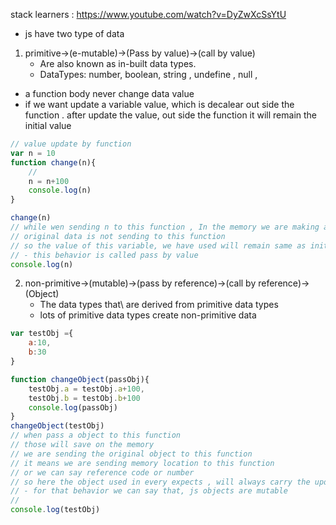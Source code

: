 stack learners : https://www.youtube.com/watch?v=DyZwXcSsYtU
- js have two type of data

1. primitive->(e-mutable)->(Pass by value)->(call by value)
    -  Are also known as in-built data types. 
    - DataTypes:  number, boolean, string , undefine , null ,
- a function body never change data value
- if we want update a variable value, which is decalear out side the function . after update the value, out side the function it will remain the initial value
```js
// value update by function
var n = 10
function change(n){
    //
    n = n+100
    console.log(n)
}

change(n)
// while wen sending n to this function , In the memory we are making a clone of n
// original data is not sending to this function
// so the value of this variable, we have used will remain same as initial 
// - this behavior is called pass by value
console.log(n)
```

2. non-primitive->(mutable)->(pass by reference)->(call by reference)->(Object)
    -  The data types that\ are derived from primitive data types 
    -  lots of primitive data types create non-primitive data
```js
var testObj ={
    a:10,
    b:30
}

function changeObject(passObj){
    testObj.a = testObj.a+100,
    testObj.b = testObj.b+100 
    console.log(passObj)
}
changeObject(testObj)
// when pass a object to this function
// those will save on the memory
// we are sending the original object to this function
// it means we are sending memory location to this function 
// or we can say reference code or number 
// so here the object used in every expects , will always carry the updated data
// - for that behavior we can say that, js objects are mutable
//
console.log(testObj)

```





